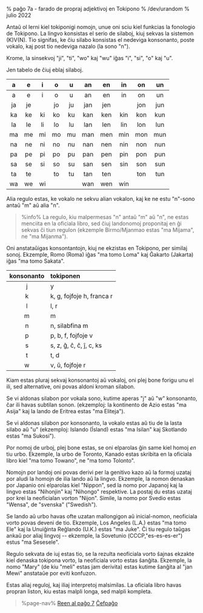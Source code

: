 % paĝo 7a - farado de propraj adjektivoj en Tokipono
% /dev/urandom
% julio 2022

Antaŭ ol lerni kiel tokiponigi nomojn, unue oni sciu kiel funkcias la fonologio de
Tokipono. La lingvo konsistas el serio de silaboj, kiuj sekvas la sistemon
\(K\)V\(N\). Tio signifas, ke ĉiu silabo konsistas el nedeviga konsonanto, poste
vokalo, kaj post tio nedeviga nazalo (la sono "n").

Krome, la sinsekvoj "ji", "ti", "wo" kaj "wu" iĝas "i", "si", "o" kaj "u".

Jen tabelo de ĉiuj eblaj silaboj.

| a | e | i | o | u | an| en| in| on| un|
|:-:|:-:|:-:|:-:|:-:|:-:|:-:|:-:|:-:|:-:|
| a | e | i | o | u | an| en| in| on| un|
|ja |je |   |jo |ju |jan|jen|   |jon|jun|
|ka |ke |ki |ko |ku |kan|ken|kin|kon|kun|
|la |le |li |lo |lu |lan|len|lin|lon|lun|
|ma |me |mi |mo |mu |man|men|min|mon|mun|
|na |ne |ni |no |nu |nan|nen|nin|non|nun|
|pa |pe |pi |po |pu |pan|pen|pin|pon|pun|
|sa |se |si |so |su |san|sen|sin|son|sun|
|ta |te |   |to |tu |tan|ten|   |ton|tun|
|wa |we |wi |   |   |wan|wen|win|   |   |

Alia regulo estas, ke vokalo ne sekvu alian vokalon, kaj ke ne estu
"n"-sono antaŭ "m" aŭ alia "n".

> %info%
> La regulo, kiu malpermesas "n" antaŭ "m" aŭ "n", ne estas menciita en la
> oficiala libro, sed ĉiuj landonomoj proponitaj en ĝi sekvas ĉi tiun regulon
> (ekzemple Birmo/Mjanmao estas "ma Mijama", ne "ma Mijanma").

Oni anstataŭigas konsontantojn, kiuj ne ekzistas en Tokipono, per similaj sonoj.
Ekzemple, Romo (Roma) iĝas "ma tomo Loma" kaj Ĝakarto (Jakarta) iĝas "ma tomo
Sakata".

| konsonanto | tokiponen |
|:----------:|:--------------------------------|
| j          | y                                |
| k          | k, g, fojfoje h, franca r        |
| l          | l, r                             |
| m          | m                                |
| n          | n, silabfina m                   |
| p          | p, b, f, fojfoje v               |
| s          | s, z, ĝ, ĉ, ĉ, ĵ, c, ks          |
| t          | t, d                             |
| w          | v, ŭ, fojfoje r                  |

Kiam estas pluraj sekvaj konsonantoj aŭ vokaloj, oni plej bone 
forigu unu el ili, sed alternative, oni povas aldoni kroman silabon.

Se vi aldonas silabon por vokala sono, kutime aperas "j" aŭ "w"
konsonanto, ĉar ili havas subtilan sonon. (ekzemploj: la kontinento de Azio estas
"ma Asija" kaj la lando de Eritrea estas "ma Eliteja").

Se vi aldonas silabon por konsonanto, la vokalo estas aŭ tiu de
la lasta silabo aŭ "u" (ekzemploj: Islando (Ísland) estas "ma Isilan" kaj Skotlando
estas "ma Sukosi").

Por nomoj de urboj, plej bone estas, se oni elparolas ĝin same kiel homoj _en_ tiu urbo. 
Ekzemple, la urbo de Toronto, Kanado estas skribita en la
oficiala libro kiel "ma tomo Towano", ne "ma tomo Tolonto".

Nomojn por landoj oni povas derivi per la genitivo kazo aŭ la formoj uzataj por
aludi la homojn de ilia lando aŭ la lingvo. Ekzemple, la nomon denaskan por
Japanio oni elparolas kiel "Nippon", sed la nomo por Japanoj kaj la lingvo
estas "Nihonjin" kaj "Nihongo" respektive. La postaj du estas uzataj por krei la
neoficialan vorton "Nijon". Simile, la nomo por Svedio estas "Wensa", de
"svenska" ("Swedish").

Se lando aŭ urbo havas ofte uzatan mallongigon aŭ inicial-nomon,
neoficiala vorto povas deveni de tio. Ekzemple, Los Angeles (L.A.) estas "ma
tomo Ele" kaj la Unuiĝinta Reĝlando (U.K.) estas "ma Juke". Ĉi tiu regulo taŭgas
ankaŭ por aliaj lingvoj -- ekzemple, la Sovetunio (СССР,"es-es-es-er") estus "ma Sesesele".

Regulo sekvata de iuj estas tio, se la rezulta neoficiala vorto ŝajnas ekzakte
kiel denaska tokipona vorto, la neoficiala vorto estas ŝanĝita. Ekzemple,
la nomo "Mary" (de kiu "meli" estas jam derivita) estas kutime ŝanĝita
al "jan Mewi" anstataŭe por eviti konfuzon.

Estas aliaj reguloj, kaj iliaj interpretoj malsimilas. La oficiala libro
havas propran liston, kiu estas malpli longa, sed malpli kompleta.

> %page-nav%
> [Reen al paĝo 7](eo/7)
> [Ĉefpaĝo](eo)
